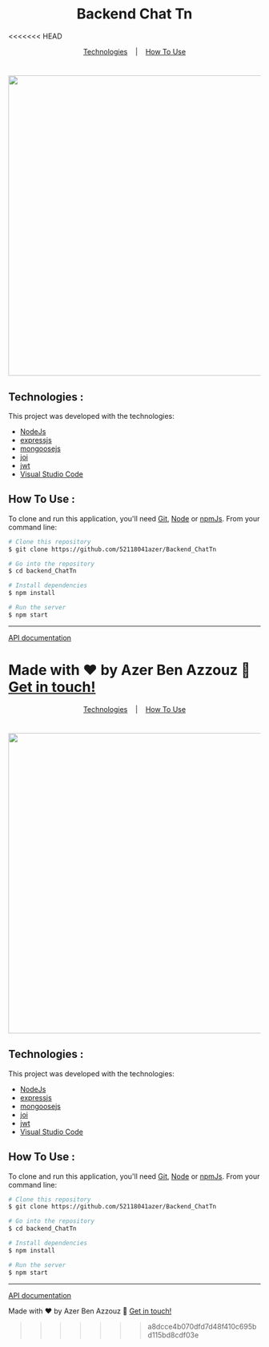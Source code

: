 <h1 align="center">Backend Chat Tn</h1>
<<<<<<< HEAD

<p align="center">
  <a href="/">Technologies</a> &nbsp;&nbsp;&nbsp;|&nbsp;&nbsp;&nbsp;
  <a href="/">How To Use</a>
</p>



<h1 align="center">
    <img width="600px" src="https://raw.githubusercontent.com/vineeshvk/chat-app-flutter/master/assets/screenshots/mock1.jpg" style="max-width:100%;">
</h1>

## Technologies :

This project was developed with the technologies:

-  [NodeJs](http://nodejs.dev/)
-  [expressjs](http://expressjs.com/)
-  [mongoosejs](http://mongoosejs.com)
-  [joi](https://joi.dev/)
-  [jwt](https://jwt.io/)
-  [Visual Studio Code](https://code.visualstudio.com/)
## How To Use :
To clone and run this application, you'll need [Git](https://git-scm.com), [Node](https://nodejs.org/en/) or [npmJs](https://www.npmjs.com/). From your command line:

```bash
# Clone this repository
$ git clone https://github.com/52118041azer/Backend_ChatTn

# Go into the repository
$ cd backend_ChatTn

# Install dependencies
$ npm install

# Run the server
$ npm start
```

---
[API documentation](https://documenter.getpostman.com/view/13982336/UUxtEqCa)

Made with ♥ by Azer Ben Azzouz :wave: [Get in touch!](https://www.linkedin.com/in/azer-ben-azzouz/)
=======

<p align="center">
  <a href="">Technologies</a> &nbsp;&nbsp;&nbsp;|&nbsp;&nbsp;&nbsp;
  <a href="">How To Use</a>
</p>



<h1 align="center">
    <img width="600px" src="https://raw.githubusercontent.com/vineeshvk/chat-app-flutter/master/assets/screenshots/mock1.jpg" style="max-width:100%;">
</h1>

## Technologies :

This project was developed with the technologies:

-  [NodeJs](http://nodejs.dev/)
-  [expressjs](http://expressjs.com/)
-  [mongoosejs](http://mongoosejs.com)
-  [joi](https://joi.dev/)
-  [jwt](https://jwt.io/)
-  [Visual Studio Code](https://code.visualstudio.com/)
## How To Use :
To clone and run this application, you'll need [Git](https://git-scm.com), [Node](https://nodejs.org/en/) or [npmJs](https://www.npmjs.com/). From your command line:

```bash
# Clone this repository
$ git clone https://github.com/52118041azer/Backend_ChatTn

# Go into the repository
$ cd backend_ChatTn

# Install dependencies
$ npm install

# Run the server
$ npm start
```

---
[API documentation](https://documenter.getpostman.com/view/13982336/UUxtEqCa)

Made with ♥ by Azer Ben Azzouz :wave: [Get in touch!](https://www.linkedin.com/in/azer-ben-azzouz/)

>>>>>>> a8dcce4b070dfd7d48f410c695bd115bd8cdf03e
